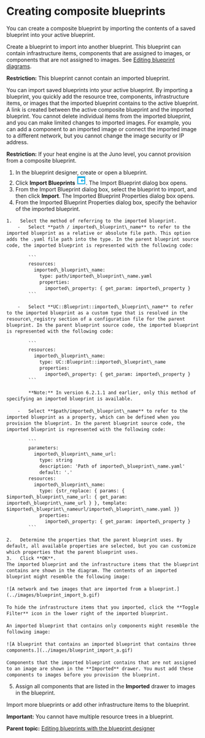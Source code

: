 # Creating composite blueprints

You can create a composite blueprint by importing the contents of a saved blueprint into your active blueprint.

Create a blueprint to import into another blueprint. This blueprint can contain infrastructure items, components that are assigned to images, or components that are not assigned to images. See [Editing blueprint diagrams](blueprint_diagram.md#).

**Restriction:** This blueprint cannot contain an imported blueprint.

You can import saved blueprints into your active blueprint. By importing a blueprint, you quickly add the resource tree, components, infrastructure items, or images that the imported blueprint contains to the active blueprint. A link is created between the active composite blueprint and the imported blueprint. You cannot delete individual items from the imported blueprint, and you can make limited changes to imported images. For example, you can add a component to an imported image or connect the imported image to a different network, but you cannot change the image security or IP address.

**Restriction:** If your heat engine is at the Juno level, you cannot provision from a composite blueprint.

1.   In the blueprint designer, create or open a blueprint. 
2.   Click **Import Blueprints** ![](../images/icons/import_blueprint.gif). The Import Blueprint dialog box opens.
3.   From the Import Blueprint dialog box, select the blueprint to import, and then click **Import**. The Imported Blueprint Properties dialog box opens.
4.   From the Imported Blueprint Properties dialog box, specify the behavior of the imported blueprint. 

    1.   Select the method of referring to the imported blueprint. 
        -   Select **path / imported\_blueprint\_name** to refer to the imported blueprint as a relative or absolute file path. This option adds the .yaml file path into the type. In the parent blueprint source code, the imported blueprint is represented with the following code:

            ```
            resources:
              imported\_blueprint\_name:
                type: path/imported\_blueprint\_name.yaml
                properties:
                  imported\_property: { get_param: imported\_property }
            ```

        -   Select **UC::Blueprint::imported\_blueprint\_name** to refer to the imported blueprint as a custom type that is resolved in the resource\_registry section of a configuration file for the parent blueprint. In the parent blueprint source code, the imported blueprint is represented with the following code:

            ```
            resources:
              imported\_blueprint\_name:
                type: UC::Blueprint::imported\_blueprint\_name
                properties:
                  imported\_property: { get_param: imported\_property }
            ```

            **Note:** In version 6.2.1.1 and earlier, only this method of specifying an imported blueprint is available.

        -   Select **$path/imported\_blueprint\_name** to refer to the imported blueprint as a property, which can be defined when you provision the blueprint. In the parent blueprint source code, the imported blueprint is represented with the following code:

            ```
            parameters:
              imported\_blueprint\_name_url:
                type: string
                description: 'Path of imported\_blueprint\_name.yaml'
                default: '.'
            resources:
              imported\_blueprint\_name:
                type: {str_replace: { params: { $imported\_blueprint\_name_url: { get_param: imported\_blueprint\_name_url } }, template: $imported\_blueprint\_nameurl/imported\_blueprint\_name.yaml }}
                properties:
                  imported\_property: { get_param: imported\_property }
            ```

    2.   Determine the properties that the parent blueprint uses. By default, all available properties are selected, but you can customize which properties that the parent blueprint uses.
    3.   Click **OK**. 
    The imported blueprint and the infrastructure items that the blueprint contains are shown in the diagram. The contents of an imported blueprint might resemble the following image:

    ![A network and two images that are imported from a blueprint.](../images/blueprint_import_b.gif)

    To hide the infrastructure items that you imported, click the **Toggle Filter** icon in the lower right of the imported blueprint.

    An imported blueprint that contains only components might resemble the following image:

    ![A blueprint that contains an imported blueprint that contains three components.](../images/blueprint_import_a.gif)

    Components that the imported blueprint contains that are not assigned to an image are shown in the **Imported** drawer. You must add these components to images before you provision the blueprint.

5.   Assign all components that are listed in the **Imported** drawer to images in the blueprint. 

Import more blueprints or add other infrastructure items to the blueprint.

**Important:** You cannot have multiple resource trees in a blueprint.

**Parent topic:** [Editing blueprints with the blueprint designer](../../com.edt.doc/topics/blueprint_create.md)


